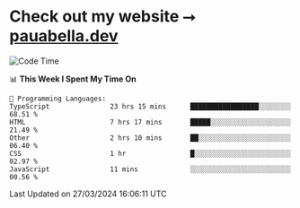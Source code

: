 # Check out my website ⭢ [pauabella.dev](https://pauabella.dev)

<!--START_SECTION:waka-->
![Code Time](http://img.shields.io/badge/Code%20Time-3%2C156%20hrs%2011%20mins-blue)

📊 **This Week I Spent My Time On** 

```text
💬 Programming Languages: 
TypeScript               23 hrs 15 mins      █████████████████░░░░░░░░   68.51 % 
HTML                     7 hrs 17 mins       █████░░░░░░░░░░░░░░░░░░░░   21.49 % 
Other                    2 hrs 10 mins       ██░░░░░░░░░░░░░░░░░░░░░░░   06.40 % 
CSS                      1 hr                █░░░░░░░░░░░░░░░░░░░░░░░░   02.97 % 
JavaScript               11 mins             ░░░░░░░░░░░░░░░░░░░░░░░░░   00.56 % 
```


 Last Updated on 27/03/2024 16:06:11 UTC
<!--END_SECTION:waka-->
